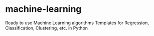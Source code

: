 # machine-learning
Ready to use Machine Learning algorithms Templates for Regression, Classification, Clustering, etc. in Python

